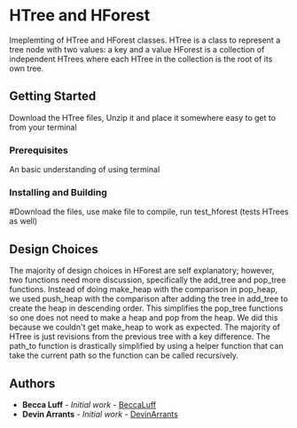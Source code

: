 # HTree and HForest

Imeplemting of HTree and HForest classes.
HTree is a class to represent a tree node with two values: a key and a value
HForest is a collection of independent HTrees where each HTree in the collection is the root of its own tree.

## Getting Started

Download the HTree files, Unzip it and place it somewhere easy to get to from your terminal

### Prerequisites

An basic understanding of using terminal

### Installing and Building

#Download the files, use make file to compile, run test_hforest (tests HTrees as well)

## Design Choices
The majority of design choices in HForest are self explanatory; however, two functions need more discussion,
specifically the add_tree and pop_tree functions. Instead of doing make_heap with the comparison in pop_heap,
we used push_heap with the comparison after adding the tree in add_tree to create the heap in descending order. 
This simplifies the pop_tree functions so one does not need to make a heap and pop from the heap. We did this 
because we couldn't get make_heap to work as expected. 
The majority of HTree is just revisions from the previous tree with a key difference. The path_to function is 
drastically simplified by using a helper function that can take the current path so the function can be called 
recursively. 



## Authors

* **Becca Luff** - *Initial work* - [BeccaLuff](https://github.com/BeccaLuff)
* **Devin Arrants** - *Initial work* - [DevinArrants](https://github.com/DevinArrants)


